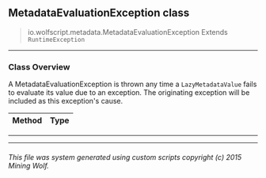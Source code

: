 ## MetadataEvaluationException __class__

>io.wolfscript.metadata.MetadataEvaluationException
>Extends `RuntimeException`

---

### Class Overview

A MetadataEvaluationException is thrown any time a `LazyMetadataValue` fails to evaluate its value due to an exception. The originating exception will be included as this exception's cause.

Method | Type   
--- | :--- 



---

---


###### This file was system generated using custom scripts copyright (c) 2015 Mining Wolf.
	

